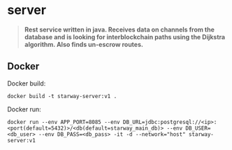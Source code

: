 # server

> **Rest service written in java. Receives data on channels from the database and is looking for interblockchain paths using the Dijkstra algorithm. Also finds un-escrow routes.**

## Docker

Docker build:

`docker build -t starway-server:v1 .`

Docker run:

`docker run --env APP_PORT=8085 --env DB_URL=jdbc:postgresql://<ip>:<port(default=5432)>/<db(default=starway_main_db)> --env DB_USER=<db_user> --env DB_PASS=<db_pass> -it -d --network="host" starway-server:v1`
